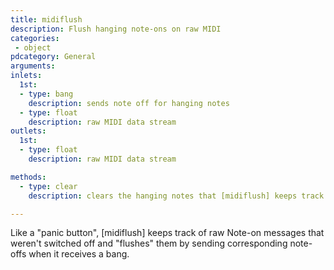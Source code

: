 ```yaml
---
title: midiflush
description: Flush hanging note-ons on raw MIDI
categories:
 - object
pdcategory: General
arguments:
inlets:
  1st:
  - type: bang
    description: sends note off for hanging notes
  - type: float
    description: raw MIDI data stream
outlets:
  1st:
  - type: float
    description: raw MIDI data stream

methods:
  - type: clear
    description: clears the hanging notes that [midiflush] keeps track off

---
```


Like a "panic button", [midiflush] keeps track of raw Note-on messages that weren't switched off and "flushes" them by sending corresponding note-offs when it receives a bang.

